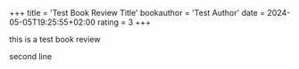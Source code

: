 +++
title = 'Test Book Review Title'
bookauthor = 'Test Author'
date = 2024-05-05T19:25:55+02:00
rating = 3
+++

this is a test book review

second line